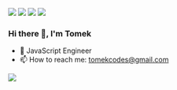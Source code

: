 [<img src="https://img.shields.io/badge/linkedin-blue.svg?&style=for-the-badge&logo=linkedin&logoColor=white" />](https://www.linkedin.com/in/wisniewski-tomasz/)
[<img src="https://img.shields.io/badge/github-black.svg?&style=for-the-badge&logo=github&logoColor=white" />](https://github.com/developertomek/)
[<img src="https://img.shields.io/badge/instagram-ff69b4.svg?&style=for-the-badge&logo=instagram&logoColor=white" />](https://instagram.com/developertomek/)
[<img src="https://img.shields.io/badge/twitter-black.svg?&style=for-the-badge&logo=x&logoColor=white" />](https://www.twitter.com/developertomek/)


### Hi there 👋, I'm Tomek

- 🏢 JavaScript Engineer
- 📫 How to reach me: tomekcodes@gmail.com

![](https://komarev.com/ghpvc/?username=developertomek)
